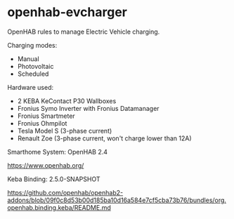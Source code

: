 # openhab-evcharger
OpenHAB rules to manage Electric Vehicle charging. 

Charging modes: 
- Manual
- Photovoltaic 
- Scheduled

Hardware used:
- 2 KEBA KeContact P30 Wallboxes
- Fronius Symo Inverter with Fronius Datamanager
- Fronius Smartmeter
- Fronius Ohmpilot
- Tesla Model S (3-phase current)
- Renault Zoe (3-phase current, won't charge lower than 12A)

Smarthome System: OpenHAB 2.4

https://www.openhab.org/

Keba Binding: 2.5.0-SNAPSHOT

https://github.com/openhab/openhab2-addons/blob/09f0c8d53b00d185ba10d16a584e7cf5cba73b76/bundles/org.openhab.binding.keba/README.md 
